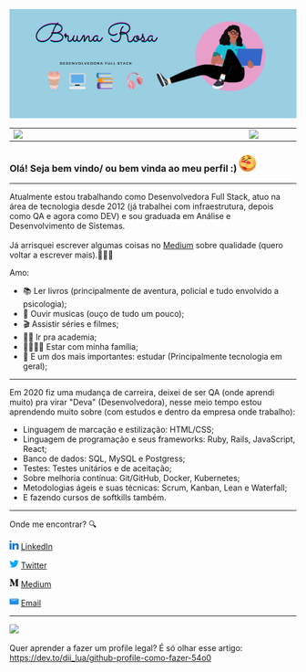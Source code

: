 ![capa github](images/capa_git.png)  

<center>
<table>
    <tr>
        <td><img width="400px" align="left" src="https://github-readme-stats.vercel.app/api/top-langs/?username=brunarosa&hide=html&layout=compact&theme=buefy" /></td>
        <td><img width="495px" align="left" src="https://github-readme-stats.vercel.app/api?username=brunarosa&theme=buefy"/></td>
    </tr>   
</table>
</center>

### Olá! Seja bem vindo/ ou bem vinda ao meu perfil :) <img src="images/welcome.gif" width="30px">

---

Atualmente estou trabalhando como Desenvolvedora Full Stack, atuo na área de tecnologia desde 2012 (já trabalhei com infraestrutura, depois como QA e agora como DEV) e sou graduada em Análise e Desenvolvimento de Sistemas.
<br>
<br>
Já arrisquei escrever algumas coisas no [Medium](https://medium.com/@brunarosadev) sobre qualidade (quero voltar a escrever mais).👩🏼‍💻

Amo:
* 📚 Ler livros  (principalmente de aventura, policial e tudo envolvido a psicologia);
* 🎼 Ouvir musicas (ouço de tudo um pouco);
* 🎬 Assistir séries e filmes;
* 🏋️‍♀️ Ir pra academia;
* 👨‍👩‍👧‍👦 Estar com minha família;
* 📖 E um dos mais importantes: estudar (Principalmente tecnologia em geral);

---

Em 2020 fiz uma mudança de carreira, deixei de ser QA (onde aprendi muito) pra virar "Deva" (Desenvolvedora), nesse meio tempo estou aprendendo muito sobre (com estudos e dentro da empresa onde trabalho):

* Linguagem de marcação e estilização: HTML/CSS;
* Linguagem de programação e seus frameworks: Ruby, Rails, JavaScript, React;
* Banco de dados: SQL, MySQL e Postgress;
* Testes: Testes unitários e de aceitação;
* Sobre melhoria contínua: Git/GitHub, Docker, Kubernetes;
* Metodologias ágeis e suas técnicas: Scrum, Kanban, Lean e Waterfall;
* E fazendo cursos de softkills também.

---

Onde me encontrar? :mag:  

<a href="https://www.linkedin.com/in/bruna-rosa-dev/"><img src="images/linkedin.png" width="16"></img></a> [LinkedIn](https://www.linkedin.com/in/bruna-rosa-dev/)  

<a href="https://twitter.com/brunarosa231"><img src="images/twitter.png" width="16"></img></a> [Twitter](https://twitter.com/brunarosa231)

<a href="https://medium.com/@brunarosadev"><img src="images/medio.png" width="16"></img></a> [Medium](https://medium.com/@brunarosadev)

<a href="mailto:bruninha20_468@hotmail.com"><img src="images/o-email.png" width="16"></img></a> [Email](mailto:bruninha20_468@hotmail.com)  

---  

![](https://komarev.com/ghpvc/?username=brunarosa&color=blue&style=flat)

Quer aprender a fazer um profile legal? É só olhar esse artigo: https://dev.to/dii_lua/github-profile-como-fazer-54o0